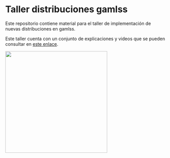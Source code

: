 # Taller distribuciones gamlss

Este repositorio contiene material para el taller de 
implementación de nuevas distribuciones en gamlss.

Este taller cuenta con un conjunto de explicaciones y videos que se 
pueden consultar en [este enlace](https://freddy.quarto.pub/dists-gamlss/).

<img src="Figs/brecha_sal.jpg" align="left" alt="" width="320" style="margin-right:20px;" />
